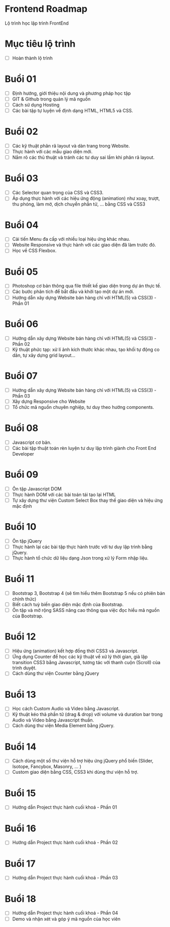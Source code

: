 # Frontend Roadmap

Lộ trình học lập trình FrontEnd 

# Mục tiêu lộ trình

- [ ] Hoàn thành lộ trình


# Buổi 01

- [ ] Định hướng, giới thiệu nội dung và phương pháp học tập
- [ ] GIT & Github trong quản lý mã nguồn
- [ ] Cách sử dụng Hosting
- [ ] Các bài tập tự luyện về định dạng HTML, HTML5 và CSS.

# Buổi 02

- [ ] Các kỹ thuật phân rã layout và dàn trang trong Website.
- [ ] Thực hành với các mẫu giao diện mới.
- [ ] Nắm rõ các thủ thuật và tránh các tư duy sai lầm khi phân rã layout.

# Buổi 03

- [ ] Các Selector quan trọng của CSS và CSS3.
- [ ] Áp dụng thực hành với các hiệu ứng động (animation) như xoay, trượt, thu phóng, làm mờ, dịch chuyển phần tử, ... bằng CSS và CSS3

# Buổi 04

- [ ] Cải tiến Menu đa cấp với nhiều loại hiệu ứng khác nhau.
- [ ] Website Responsive và thực hành với các giao diện đã làm trước đó.
- [ ] Học về CSS Flexbox.

# Buổi 05

- [ ] Photoshop cơ bản thông qua file thiết kế giao diện trong dự án thực tế.
- [ ] Các bước phân tích để bắt đầu và khởi tạo một dự án mới.
- [ ] Hướng dẫn xây dựng Website bán hàng chỉ với HTML(5) và CSS(3) - Phần 01

# Buổi 06

- [ ] Hướng dẫn xây dựng Website bán hàng chỉ với HTML(5) và CSS(3) - Phần 02
- [ ] Kỹ thuật phức tạp: xử lí ảnh kích thước khác nhau, tạo khối tự động co dãn, tự xây dựng grid layout…

# Buổi 07

- [ ] Hướng dẫn xây dựng Website bán hàng chỉ với HTML(5) và CSS(3) - Phần 03
- [ ] Xây dựng Responsive cho Website
- [ ] Tổ chức mã nguồn chuyên nghiệp, tư duy theo hướng components.

# Buổi 08

- [ ] Javascript cơ bản.
- [ ] Các bài tập thuật toán rèn luyện tư duy lập trình giành cho Front End Developer

# Buổi 09

- [ ] Ôn tập Javascript DOM
- [ ] Thực hành DOM với các bài toán tái tạo lại HTML
- [ ] Tự xây dựng thư viện Custom Select Box thay thế giao diện và hiệu ứng mặc định

# Buổi 10

- [ ] Ôn tập jQuery
- [ ] Thực hành lại các bài tập thực hành trước với tư duy lập trình bằng jQuery.
- [ ] Thực hành tổ chức dữ liệu dạng Json trong xử lý Form nhập liệu.

# Buổi 11

- [ ] Bootstrap 3, Bootstrap 4 (sẽ tìm hiểu thêm Bootstrap 5 nếu có phiên bản chính thức)
- [ ] Biết cách tuỳ biến giao diện mặc định của Bootstrap.
- [ ] Ôn tập và mở rộng SASS nâng cao thông qua việc đọc hiểu mã nguồn của Bootstrap.

# Buổi 12

- [ ] Hiệu ứng (animation) kết hợp đồng thời CSS3 và Javascript.
- [ ] Ứng dụng Counter để học các kỹ thuật về xử lý thời gian, giả lập transition CSS3 bằng Javascript, tương tác với thanh cuộn (Scroll) của trình duyệt.
- [ ] Cách dùng thư viện Counter bằng jQuery

# Buổi 13

- [ ] Học cách Custom Audio và Video bằng Javascript.
- [ ] Kỹ thuật kéo thả phần tử (drag & drop) với volume và duration bar trong Audio và Video bằng Javascript thuần.
- [ ] Cách dùng thư viện Media Element bằng jQuery.

# Buổi 14

- [ ] Cách dùng một số thư viện hỗ trợ hiệu ứng jQuery phổ biến (Slider, Isotope, Fancybox, Masonry, … )
- [ ] Custom giao diện bằng CSS, CSS3 khi dùng thư viện hỗ trợ.

# Buổi 15

- [ ] Hướng dẫn Project thực hành cuối khoá - Phần 01

# Buổi 16

- [ ] Hướng dẫn Project thực hành cuối khoá - Phần 02

# Buổi 17

- [ ] Hướng dẫn Project thực hành cuối khoá - Phần 03

# Buổi 18

- [ ] Hướng dẫn Project thực hành cuối khoá - Phần 04
- [ ] Demo và nhận xét và góp ý mã nguồn của học viên
